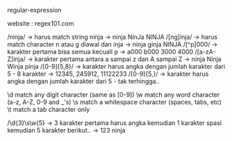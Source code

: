 regular-expression

website : regex101.com

/ninja/  -> harus match string ninja -> ninja NinJa NINJA
/[ng]inja/ -> harus match character n atau g diawal dan inja -> ninja ginja NINJA
/[^p]000/ -> karakter pertama bisa semua kecuali p -> a000 b000 3000 4000
/[a-zA-Z]inja/ -> karakter pertama antara a sampai z dan A sampai Z -> ninja Ninja Winja pinja
/[0-9]{5,8}/ -> karakter harus angka dengan jumlah karakter dari 5 - 8 karakter -> 12345, 245912, 11122233
/[0-9]{5,}/ -> karakter harus angka dengan jumlah karakter dari 5 - tak terhingga..

\d match any digit character (same as [0-9])
\w match any word character (a-z, A-Z, 0-9 and _'s)
\s match a whitespace character (spaces, tabs, etc)
\t match a tab character only

/\d{3}\s\w{5} -> 3 karakter pertama harus angka kemudian 1 karakter spasi kemudian 5 karakter berikut.. -> 123 ninja
